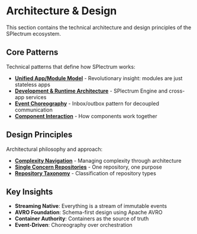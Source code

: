 # Architecture & Design

This section contains the technical architecture and design principles of the SPlectrum ecosystem.

## Core Patterns

Technical patterns that define how SPlectrum works:

- [**Unified App/Module Model**](./core-patterns/unified-app-module.md) - Revolutionary insight: modules are just stateless apps
- [**Development & Runtime Architecture**](./core-patterns/development-runtime.md) - SPlectrum Engine and cross-app services
- [**Event Choreography**](./core-patterns/event-choreography.md) - Inbox/outbox pattern for decoupled communication
- [**Component Interaction**](./core-patterns/component-interaction.md) - How components work together

## Design Principles

Architectural philosophy and approach:

- [**Complexity Navigation**](./design-principles/complexity-navigation.md) - Managing complexity through architecture
- [**Single Concern Repositories**](./design-principles/single-concern-repos.md) - One repository, one purpose
- [**Repository Taxonomy**](./design-principles/repository-taxonomy.md) - Classification of repository types

## Key Insights

- **Streaming Native**: Everything is a stream of immutable events
- **AVRO Foundation**: Schema-first design using Apache AVRO
- **Container Authority**: Containers as the source of truth
- **Event-Driven**: Choreography over orchestration
